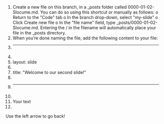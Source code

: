 1.	Create a new file on this branch, in a _posts folder called 0000-01-02-Slocume.md. You can do so using this shortcut or manually as follows: 
o	Return to the "Code" tab
o	In the branch drop-down, select "my-slide"
o	Click Create new file
o	In the "file name" field, type _posts/0000-01-02-Slocume.md. Entering the / in the filename will automatically place your file in the _posts directory.
2.	When you’re done naming the file, add the following content to your file: 
3.	---
4.	
5.	layout: slide
6.	
7.	title: "Welcome to our second slide!"
8.	
9.	---
10.	
11.	Your text
12.	
Use the left arrow to go back!
